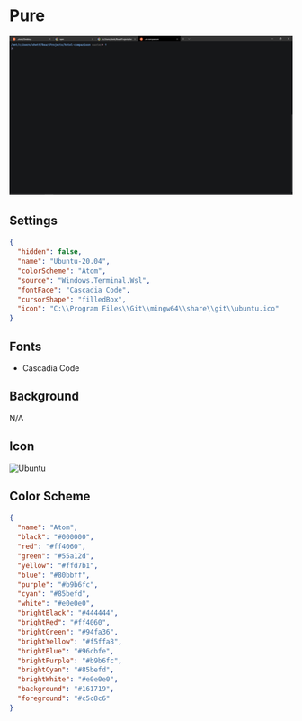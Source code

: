 # Pure

![Pure](images/pure.png)

## Settings

```json
{
  "hidden": false,
  "name": "Ubuntu-20.04",
  "colorScheme": "Atom",
  "source": "Windows.Terminal.Wsl",
  "fontFace": "Cascadia Code",
  "cursorShape": "filledBox",
  "icon": "C:\\Program Files\\Git\\mingw64\\share\\git\\ubuntu.ico"
}
```

## Fonts

- Cascadia Code

## Background

N/A

## Icon

![Ubuntu](images/ubuntu.ico)

## Color Scheme

```json
{
  "name": "Atom",
  "black": "#000000",
  "red": "#ff4060",
  "green": "#55a12d",
  "yellow": "#ffd7b1",
  "blue": "#80bbff",
  "purple": "#b9b6fc",
  "cyan": "#85befd",
  "white": "#e0e0e0",
  "brightBlack": "#444444",
  "brightRed": "#ff4060",
  "brightGreen": "#94fa36",
  "brightYellow": "#f5ffa8",
  "brightBlue": "#96cbfe",
  "brightPurple": "#b9b6fc",
  "brightCyan": "#85befd",
  "brightWhite": "#e0e0e0",
  "background": "#161719",
  "foreground": "#c5c8c6"
}
```
